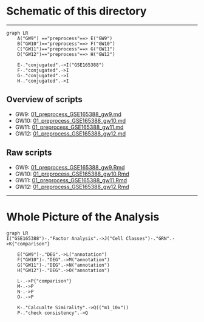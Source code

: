 # Schematic of this directory
---
```{mermaid}
graph LR
    A("GW9") =="preprocess"==> E("GW9")
    B("GW10")=="preprocess"==> F("GW10")
    C("GW11")=="preprocess"==> G("GW11")
    D("GW12")=="preprocess"==> H("GW12")

    E-."conjugated".->I("GSE165388")
    F-."conjugated".->I
    G-."conjugated".->I
    H-."conjugated".->I
```
## Overview of scripts
- GW9: [01_preprocess_GSE165388_gw9.md](./01_preprocess_GSE165388_gw9.md)
- GW10: [01_preprocess_GSE165388_gw10.md](./01_preprocess_GSE165388_gw10.md)
- GW11: [01_preprocess_GSE165388_gw11.md](./01_preprocess_GSE165388_gw11.md)
- GW12: [01_preprocess_GSE165388_gw12.md](./01_preprocess_GSE165388_gw12.md)

## Raw scripts
- GW9: [01_preprocess_GSE165388_gw9.Rmd](./01_preprocess_GSE165388_gw9.Rmd)
- GW10: [01_preprocess_GSE165388_gw10.Rmd](./01_preprocess_GSE165388_gw10.Rmd)
- GW11: [01_preprocess_GSE165388_gw11.Rmd](./01_preprocess_GSE165388_gw11.Rmd)
- GW12: [01_preprocess_GSE165388_gw12.Rmd](./01_preprocess_GSE165388_gw12.Rmd)


---
# Whole Picture of the Analysis
```{mermaid}
graph LR
I("GSE165388")-."Factor Analysis".->J("Cell Classes")-."GRN".->K{"comparison"}

    E("GW9")-."DEG".->L("annotation")
    F("GW10")-."DEG".->M("annotation")
    G("GW11")-."DEG".->N("annotation")
    H("GW12")-."DEG".->O("annotation")

    L-.->P{"comparison"}
    M-.->P
    N-.->P
    O-.->P

    K-."Calcualte Simirality".->Q(("m1_10x"))
    P-."check consistency".->Q
```
